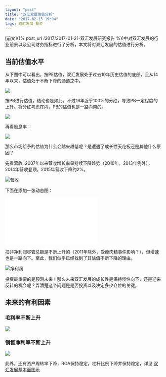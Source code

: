 ```yaml
---
layout: "post"
title: "双汇发展估值分析"
date: "2017-02-15 19:04"
tags: 双汇发展 投资
---
```


[前文]({% post_url /2017/2017-01-21-双汇发展研究报告 %})中对双汇发展的行业前景以及公司财务指标进行了分析，本文将对双汇发展的估值进行分析。

## 当前估值水平

从下图中可以看出，按PE估值，双汇发展处于过去10年历史估值的底部，且从14年以来，估值处于不断下降的通道之中。

![](http://7xonmk.com1.z0.glb.clouddn.com/2017-02-15_20-56-17.png)

按PB进行估值，结论也是如此，不过16年近乎100%的分红，导致PB一定程度的上升。将分红考虑在内，PB的估值也是一路向南的。

![](http://7xonmk.com1.z0.glb.clouddn.com/2017-02-15_21-40-27.png)

再看股息率：

![](http://7xonmk.com1.z0.glb.clouddn.com/2017-02-15_21-43-29.png)

那么市场给予的估值为什么会越来越低呢？是遭遇了成长性天花板还是其他什么原因？

先看营收, 2007年以来营收增长率呈持续下降趋势（2010年，2013年例外），2014年营收登顶，2015年营收下降约2%。

![营收](http://7xonmk.com1.z0.glb.clouddn.com/2017-02-15_22-09-28.png)

下面在添加一张动态图：

<iframe frameborder="0" scrolling="no" src="//plot.ly/~luowenbo/9.embed?link=false&modebar=false&autosize=True"></iframe>

扣非净利润尽管总额是不断上升的（2011年除外，受瘦肉精事件影响？），但增速也是一路向下。至此，我们似乎已经找到了其估值不断下降的理由。

![净利润](http://7xonmk.com1.z0.glb.clouddn.com/2017-02-15_22-14-19.png)

投资最重要的是预测未来！那么未来双汇发展的成长性是保持惯性向下，还是迎来反转的机会呢？弄清楚这个问题是是否投资以及决定多少仓位的关键。

## 未来的有利因素

### 毛利率不断上升

![](http://7xonmk.com1.z0.glb.clouddn.com/2017-02-15_22-25-52.png)

### 销售净利率不断上升

![](http://7xonmk.com1.z0.glb.clouddn.com/2017-02-15_22-27-15.png)

此外，还有资产周转率下降，ROA保持稳定，杠杆比例下降并保持稳定，详见 [双汇发展基本面图示](https://www.lixinger.com/analytics/company/sz/000895/detail/fundamental/profit)
